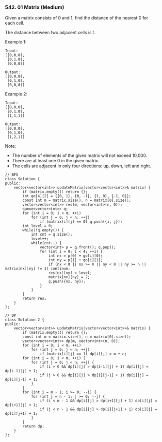 ### 542. 01 Matrix (Medium)

Given a matrix consists of 0 and 1, find the distance of the nearest 0 for each cell.

The distance between two adjacent cells is 1.

Example 1:

```
Input:
[[0,0,0],
 [0,1,0],
 [0,0,0]]

Output:
[[0,0,0],
 [0,1,0],
 [0,0,0]]
```
Example 2:

```
Input:
[[0,0,0],
 [0,1,0],
 [1,1,1]]

Output:
[[0,0,0],
 [0,1,0],
 [1,2,1]]
```

Note:

- The number of elements of the given matrix will not exceed 10,000.
- There are at least one 0 in the given matrix.
- The cells are adjacent in only four directions: up, down, left and right.

```
// BFS
class Solution {
public:
    vector<vector<int>> updateMatrix(vector<vector<int>>& matrix) {
        if (matrix.empty()) return {};
        int go[4][2] = {{0, 1}, {0, -1}, {1, 0}, {-1, 0}};
        const int m = matrix.size(), n = matrix[0].size();
        vector<vector<int>> res(m, vector<int>(n, 0));
        queue<vector<int>> q;
        for (int i = 0; i < m; ++i) 
            for (int j = 0; j < n; ++j) 
                if (matrix[i][j] == 0) q.push({i, j});
        int level = 0;
        while(!q.empty()) {
            int cnt = q.size();
            level++;
            while(cnt--) {
                vector<int> p = q.front(); q.pop();
                for (int i = 0; i < 4; ++i) {
                    int nx = p[0] + go[i][0];
                    int ny = p[1] + go[i][1];
                    if (nx < 0 || nx >= m || ny < 0 || ny >= n || matrix[nx][ny] != 1) continue;
                    res[nx][ny] = level;
                    matrix[nx][ny] = 2;
                    q.push({nx, ny});
                }
            } 
        }
        return res;
    }
};

// DP
class Solution 2 {
public:
    vector<vector<int>> updateMatrix(vector<vector<int>>& matrix) {
        if (matrix.empty()) return {};
        const int m = matrix.size(), n = matrix[0].size();
        vector<vector<int>> dp(m, vector<int>(n, 0));
        for (int i = 0; i < m; ++i) 
            for (int j = 0; j < n; ++j) 
                if (matrix[i][j] == 1) dp[i][j] = m + n;
        for (int i = 0; i < m; ++i) {
            for (int j = 0; j < n; ++j) {
                if (i > 0 && dp[i][j] > dp[i-1][j] + 1) dp[i][j] = dp[i-1][j] + 1;
                if (j > 0 && dp[i][j] > dp[i][j-1] + 1) dp[i][j] = dp[i][j-1] + 1;
            }
        }
        for (int i = m - 1; i >= 0; --i) {
            for (int j = n - 1; j >= 0; --j) {
                if (i < m - 1 && dp[i][j] > dp[i+1][j] + 1) dp[i][j] = dp[i+1][j] + 1;
                if (j < n - 1 && dp[i][j] > dp[i][j+1] + 1) dp[i][j] = dp[i][j+1] + 1;
            }
        }      
        return dp;
    }
};
```
